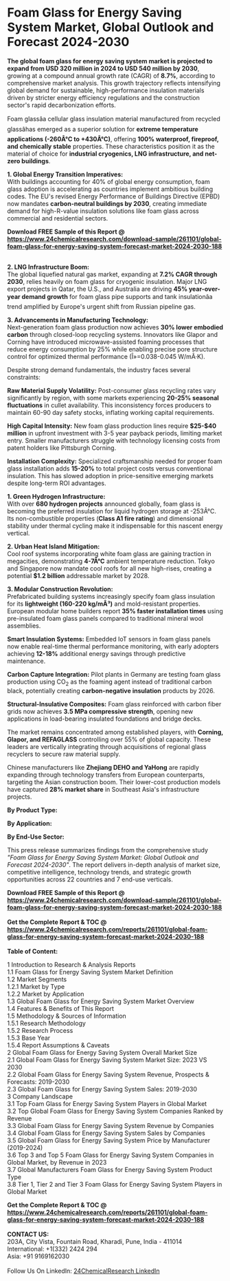 <h1>Foam Glass for Energy Saving System Market, Global Outlook and Forecast 2024-2030</h1><p><strong>The global foam glass for energy saving system market is projected to expand from USD 320 million in 2024 to USD 540 million by 2030</strong>, growing at a compound annual growth rate (CAGR) of <strong>8.7%</strong>, according to comprehensive market analysis. This growth trajectory reflects intensifying global demand for sustainable, high-performance insulation materials driven by stricter energy efficiency regulations and the construction sector's rapid decarbonization efforts.</p><p>Foam glassâa cellular glass insulation material manufactured from recycled glassâhas emerged as a superior solution for <strong>extreme temperature applications (-260Â°C to +430Â°C)</strong>, offering <strong>100% waterproof, fireproof, and chemically stable</strong> properties. These characteristics position it as the material of choice for <strong>industrial cryogenics, LNG infrastructure, and net-zero buildings</strong>.</p><p><strong>1. Global Energy Transition Imperatives:</strong><br>
With buildings accounting for 40% of global energy consumption, foam glass adoption is accelerating as countries implement ambitious building codes. The EU's revised Energy Performance of Buildings Directive (EPBD) now mandates <strong>carbon-neutral buildings by 2030</strong>, creating immediate demand for high-R-value insulation solutions like foam glass across commercial and residential sectors.</p><div><b>Download FREE Sample of this Report @ 
            <a href="https://www.24chemicalresearch.com/download-sample/261101/global-foam-glass-for-energy-saving-system-forecast-market-2024-2030-188">
            https://www.24chemicalresearch.com/download-sample/261101/global-foam-glass-for-energy-saving-system-forecast-market-2024-2030-188</a></b></div><br><p><strong>2. LNG Infrastructure Boom:</strong><br>
The global liquefied natural gas market, expanding at <strong>7.2% CAGR through 2030</strong>, relies heavily on foam glass for cryogenic insulation. Major LNG export projects in Qatar, the U.S., and Australia are driving <strong>45% year-over-year demand growth</strong> for foam glass pipe supports and tank insulationâa trend amplified by Europe's urgent shift from Russian pipeline gas.</p><p><strong>3. Advancements in Manufacturing Technology:</strong><br>
Next-generation foam glass production now achieves <strong>30% lower embodied carbon</strong> through closed-loop recycling systems. Innovators like Glapor and Corning have introduced microwave-assisted foaming processes that reduce energy consumption by 25% while enabling precise pore structure control for optimized thermal performance (Î»=0.038-0.045 W/mÂ·K).</p><p>Despite strong demand fundamentals, the industry faces several constraints:</p><p><strong>Raw Material Supply Volatility:</strong> Post-consumer glass recycling rates vary significantly by region, with some markets experiencing <strong>20-25% seasonal fluctuations</strong> in cullet availability. This inconsistency forces producers to maintain 60-90 day safety stocks, inflating working capital requirements.</p><p><strong>High Capital Intensity:</strong> New foam glass production lines require <strong>$25-$40 million</strong> in upfront investment with 3-5 year payback periods, limiting market entry. Smaller manufacturers struggle with technology licensing costs from patent holders like Pittsburgh Corning.</p><p><strong>Installation Complexity:</strong> Specialized craftsmanship needed for proper foam glass installation adds <strong>15-20%</strong> to total project costs versus conventional insulation. This has slowed adoption in price-sensitive emerging markets despite long-term ROI advantages.</p><p><strong>1. Green Hydrogen Infrastructure:</strong><br>
With over <strong>680 hydrogen projects</strong> announced globally, foam glass is becoming the preferred insulation for liquid hydrogen storage at -253Â°C. Its non-combustible properties (<strong>Class A1 fire rating</strong>) and dimensional stability under thermal cycling make it indispensable for this nascent energy vertical.</p><p><strong>2. Urban Heat Island Mitigation:</strong><br>
Cool roof systems incorporating white foam glass are gaining traction in megacities, demonstrating <strong>4-7Â°C</strong> ambient temperature reduction. Tokyo and Singapore now mandate cool roofs for all new high-rises, creating a potential <strong>$1.2 billion</strong> addressable market by 2028.</p><p><strong>3. Modular Construction Revolution:</strong><br>
Prefabricated building systems increasingly specify foam glass insulation for its <strong>lightweight (160-220 kg/mÂ³)</strong> and mold-resistant properties. European modular home builders report <strong>35% faster installation times</strong> using pre-insulated foam glass panels compared to traditional mineral wool assemblies.</p><p><strong>Smart Insulation Systems:</strong> Embedded IoT sensors in foam glass panels now enable real-time thermal performance monitoring, with early adopters achieving <strong>12-18%</strong> additional energy savings through predictive maintenance.</p><p><strong>Carbon Capture Integration:</strong> Pilot plants in Germany are testing foam glass production using CO<sub>2</sub> as the foaming agent instead of traditional carbon black, potentially creating <strong>carbon-negative insulation</strong> products by 2026.</p><p><strong>Structural-Insulative Composites:</strong> Foam glass reinforced with carbon fiber grids now achieves <strong>3.5 MPa compressive strength</strong>, opening new applications in load-bearing insulated foundations and bridge decks.</p><p>The market remains concentrated among established players, with <strong>Corning, Glapor, and REFAGLASS</strong> controlling over 55% of global capacity. These leaders are vertically integrating through acquisitions of regional glass recyclers to secure raw material supply.</p><p>Chinese manufacturers like <strong>Zhejiang DEHO and YaHong</strong> are rapidly expanding through technology transfers from European counterparts, targeting the Asian construction boom. Their lower-cost production models have captured <strong>28% market share</strong> in Southeast Asia's infrastructure projects.</p><p><strong>By Product Type:</strong></p><p><strong>By Application:</strong></p><p><strong>By End-Use Sector:</strong></p><p>This press release summarizes findings from the comprehensive study <em>"Foam Glass for Energy Saving System Market: Global Outlook and Forecast 2024-2030"</em>. The report delivers in-depth analysis of market size, competitive intelligence, technology trends, and strategic growth opportunities across 22 countries and 7 end-use verticals.</p><div><b>Download FREE Sample of this Report @ 
            <a href="https://www.24chemicalresearch.com/download-sample/261101/global-foam-glass-for-energy-saving-system-forecast-market-2024-2030-188">
            https://www.24chemicalresearch.com/download-sample/261101/global-foam-glass-for-energy-saving-system-forecast-market-2024-2030-188</a></b></div><br><div><b>Get the Complete Report & TOC @ 
            <a href="https://www.24chemicalresearch.com/reports/261101/global-foam-glass-for-energy-saving-system-forecast-market-2024-2030-188">
            https://www.24chemicalresearch.com/reports/261101/global-foam-glass-for-energy-saving-system-forecast-market-2024-2030-188</a></b></div><br>
            <b>Table of Content:</b><p>1 Introduction to Research & Analysis Reports<br />
    1.1 Foam Glass for Energy Saving System Market Definition<br />
    1.2 Market Segments<br />
        1.2.1 Market by Type<br />
        1.2.2 Market by Application<br />
    1.3 Global Foam Glass for Energy Saving System Market Overview<br />
    1.4 Features & Benefits of This Report<br />
    1.5 Methodology & Sources of Information<br />
        1.5.1 Research Methodology<br />
        1.5.2 Research Process<br />
        1.5.3 Base Year<br />
        1.5.4 Report Assumptions & Caveats<br />
2 Global Foam Glass for Energy Saving System Overall Market Size<br />
    2.1 Global Foam Glass for Energy Saving System Market Size: 2023 VS 2030<br />
    2.2 Global Foam Glass for Energy Saving System Revenue, Prospects & Forecasts: 2019-2030<br />
    2.3 Global Foam Glass for Energy Saving System Sales: 2019-2030<br />
3 Company Landscape<br />
    3.1 Top Foam Glass for Energy Saving System Players in Global Market<br />
    3.2 Top Global Foam Glass for Energy Saving System Companies Ranked by Revenue<br />
    3.3 Global Foam Glass for Energy Saving System Revenue by Companies<br />
    3.4 Global Foam Glass for Energy Saving System Sales by Companies<br />
    3.5 Global Foam Glass for Energy Saving System Price by Manufacturer (2019-2024)<br />
    3.6 Top 3 and Top 5 Foam Glass for Energy Saving System Companies in Global Market, by Revenue in 2023<br />
    3.7 Global Manufacturers Foam Glass for Energy Saving System Product Type<br />
    3.8 Tier 1, Tier 2 and Tier 3 Foam Glass for Energy Saving System Players in Global Market<br />
    </p><div><b>Get the Complete Report & TOC @ 
            <a href="https://www.24chemicalresearch.com/reports/261101/global-foam-glass-for-energy-saving-system-forecast-market-2024-2030-188">
            https://www.24chemicalresearch.com/reports/261101/global-foam-glass-for-energy-saving-system-forecast-market-2024-2030-188</a></b></div><br><b>CONTACT US:</b><br>
            203A, City Vista, Fountain Road, Kharadi, Pune, India - 411014<br>
            International: +1(332) 2424 294<br>
            Asia: +91 9169162030 <br><br>
            Follow Us On LinkedIn: <a href="https://www.linkedin.com/company/24chemicalresearch/">24ChemicalResearch LinkedIn</a>